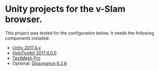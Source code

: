 <h1>Unity projects for the v-Slam browser.</h1>

This project was tested for the configuration below. It needs the following components installed:
- [Unity 2017.4.x](https://unity3d.com/unity/qa/lts-releases)
- [HoloToolkit 2017.4.0.0](https://github.com/Microsoft/MixedRealityToolkit-Unity/releases/tag/2017.4.0.0)
- [TextMesh Pro](https://assetstore.unity.com/packages/essentials/beta-projects/textmesh-pro-84126)
- Optional: [Dissonance 6.2.6](https://assetstore.unity.com/packages/tools/audio/dissonance-voice-chat-70078)

